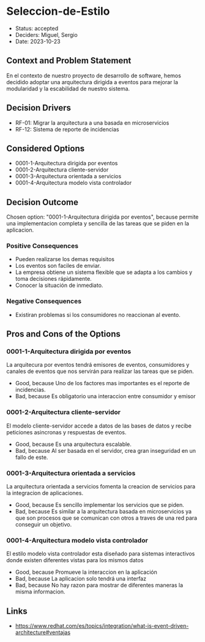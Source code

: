 # Seleccion-de-Estilo

* Status: accepted
* Deciders: Miguel, Sergio
* Date: 2023-10-23

## Context and Problem Statement

En el contexto de nuestro proyecto de desarrollo de software, hemos decidido adoptar una arquitectura dirigida a eventos para mejorar la modularidad y la escabilidad de nuestro sistema.

## Decision Drivers

* RF-01: Migrar la arquitectura a una basada en microservicios
* RF-12: Sistema de reporte de incidencias

## Considered Options

* 0001-1-Arquitectura dirigida por eventos
* 0001-2-Arquitectura cliente-servidor
* 0001-3-Arquitectura orientada a servicios
* 0001-4-Arquitectura modelo vista controlador

## Decision Outcome

Chosen option: "0001-1-Arquitectura dirigida por eventos", because permite una implementacion completa y sencilla de las tareas que se piden en la aplicacion.

### Positive Consequences

* Pueden realizarse los demas requisitos
* Los eventos son faciles de enviar.
* La empresa obtiene un sistema flexible que se adapta a los cambios y toma decisiones rápidamente.
* Conocer la situación de inmediato.

### Negative Consequences

* Existiran problemas si los consumidores no reaccionan al evento.

## Pros and Cons of the Options

### 0001-1-Arquitectura dirigida por eventos

La arquitecura por eventos tendrá emisores de eventos, consumidores y canales de eventos que nos servirán para realizar las tareas que se piden.

* Good, because Uno de los factores mas importantes es el reporte de incidencias.
* Bad, because Es obligatorio una interaccion entre consumidor y emisor

### 0001-2-Arquitectura cliente-servidor

El modelo cliente-servidor accede a datos de las bases de datos y recibe peticiones asincronas y respuestas de eventos.

* Good, because Es una arquitectura escalable.
* Bad, because Al ser basada en el servidor, crea gran inseguridad en un fallo de este.

### 0001-3-Arquitectura orientada a servicios

La arquitectura orientada a servicios fomenta la creacion de servicios para la integracion de aplicaciones.

* Good, because Es sencillo implementar los servicios que se piden.
* Bad, because Es similar a la arquitectura basada en microservicios ya que son procesos que se comunican con otros a traves de una red para conseguir un objetivo.

### 0001-4-Arquitectura modelo vista controlador

El estilo modelo vista controlador esta diseñado para sistemas interactivos donde existen diferentes vistas para los mismos datos

* Good, because Promueve la interaccion en la aplicación
* Bad, because La aplicacion solo tendrá una interfaz
* Bad, because No hay razon para mostrar de diferentes maneras la misma informacion.

## Links

* https://www.redhat.com/es/topics/integration/what-is-event-driven-architecture#ventajas
